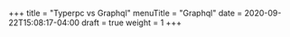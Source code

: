 +++
title = "Typerpc vs Graphql"
menuTitle = "Graphql"
date = 2020-09-22T15:08:17-04:00
draft = true
weight = 1
+++

